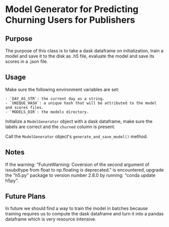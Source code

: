 # Model Generator for Predicting Churning Users for Publishers

## Purpose

The purpose of this class is to take a dask dataframe on initialization, train a model and save it to the disk as .h5 file, evaluate the model and save its scores in a .json file.

## Usage

Make sure the following environment variables are set:

    - `DAY_AS_STR`: the current day as a string.
    - `UNIQUE_HASH`: a unique hash that will be attributed to the model and scores files.
    - `MODELS_DIR`: the models directory.

Initialize a `ModelGenerator` object with a dask dataframe, make sure the labels are correct and the `churned` column is present.

Call the `ModelGenerator` object's `generate_and_save_model()` method.

## Notes

If the warning: "FutureWarning: Coversion of the second argument of issubdtype from float to np.floating is deprecated." is encountered, upgrade the "h5.py" package to version number 2.8.0 by running: "conda update h5py".

## Future Plans

In future we should find a way to train the model in batches because training requires us to compute the dask dataframe and turn it into a pandas dataframe which is very resource intensive.

